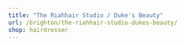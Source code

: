 ```yaml
---
title: "The Riahhair Studio / Duke's Beauty"
url: /brighton/the-riahhair-studio-dukes-beauty/
shop: hairdresser
---
```

